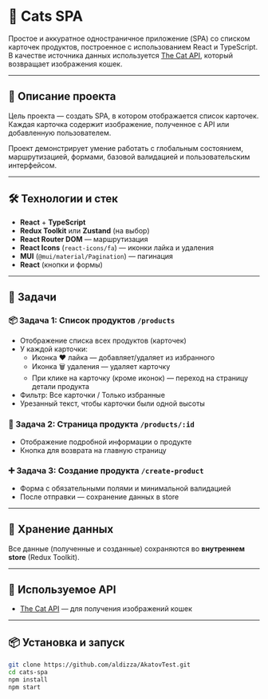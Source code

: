# 🐾 Cats SPA

Простое и аккуратное одностраничное приложение (SPA) со списком карточек продуктов, построенное с использованием React и TypeScript. В качестве источника данных используется [The Cat API](https://api.thecatapi.com/v1/images/search?limit=10), который возвращает изображения кошек.

---

## 🚀 Описание проекта

Цель проекта — создать SPA, в котором отображается список карточек. Каждая карточка содержит изображение, полученное с API или добавленную пользователем.

Проект демонстрирует умение работать с глобальным состоянием, маршрутизацией, формами, базовой валидацией и пользовательским интерфейсом.

---

## 🛠️ Технологии и стек

- **React** + **TypeScript**
- **Redux Toolkit** или **Zustand** (на выбор)
- **React Router DOM** — маршрутизация
- **React Icons** (`react-icons/fa`) — иконки лайка и удаления
- **MUI** (`@mui/material/Pagination`) — пагинация
- **React** (кнопки и формы)

---

## 📌 Задачи

### 📦 Задача 1: Список продуктов `/products`

- Отображение списка всех продуктов (карточек)
- У каждой карточки:
  - Иконка ❤️ лайка — добавляет/удаляет из избранного
  - Иконка 🗑️ удаления — удаляет карточку
  - При клике на карточку (кроме иконок) — переход на страницу детали продукта
- Фильтр: Все карточки / Только избранные
- Урезанный текст, чтобы карточки были одной высоты

### 📝 Задача 2: Страница продукта `/products/:id`

- Отображение подробной информации о продукте
- Кнопка для возврата на главную страницу

### ➕ Задача 3: Создание продукта `/create-product`

- Форма с обязательными полями и минимальной валидацией
- После отправки — сохранение данных в store

---

## 📂 Хранение данных

Все данные (полученные и созданные) сохраняются во **внутреннем store** (Redux Toolkit).

---

## 📸 Используемое API

- [The Cat API](https://api.thecatapi.com/v1/images/search?limit=10) — для получения изображений кошек

---

## 📦 Установка и запуск

```bash
git clone https://github.com/aldizza/AkatovTest.git
cd cats-spa
npm install
npm start
